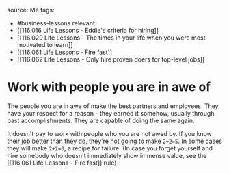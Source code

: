 source: Me
tags:
- #business-lessons 
relevant:
- [[116.016 Life Lessons - Eddie's criteria for hiring]]
- [[116.029 Life Lessons - The times in your life when you were most motivated to learn]]
- [[116.061 Life Lessons - Fire fast]]
- [[116.062 Life Lessons - Only hire proven doers for top-level jobs]]

# Work with people you are in awe of

The people you are in awe of make the best partners and employees. They have your respect for a reason - they earned it somehow, usually through past accomplishments. They are capable of doing the same again.

It doesn't pay to work with people who you are not awed by. If you know their job better than they do, they're not going to make `2+2=5`. In some cases they will make `2+2=3`, a recipe for failure. (In case you forget yourself and hire somebody who doesn't immediately show immense value, see the [[116.061 Life Lessons - Fire fast]] rule)

